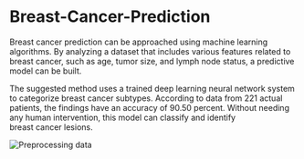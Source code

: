 # Breast-Cancer-Prediction
 Breast cancer prediction can be approached using machine learning algorithms. By analyzing a dataset that includes various features related to breast cancer, such as age, tumor size, and lymph node status, a predictive model can be built. 


The suggested method uses a trained deep learning neural network system to categorize breast cancer subtypes. According to data from 221 actual patients, the findings have an accuracy of 90.50 percent. Without needing any human intervention, this model can classify and identify breast cancer lesions.


![Preprocessing data](https://github.com/Rajendradegala/Breast-Cancer-Prediction/assets/140039152/a9fee7a7-a692-4433-be2a-1b14c398dcb2)
